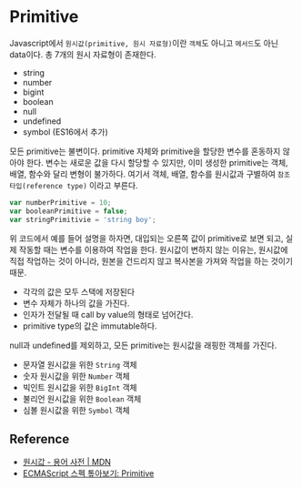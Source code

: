 # Primitive

Javascript에서 `원시값(primitive, 원시 자료형)`이란 `객체`도 아니고 `메서드`도 아닌 data이다.
총 7개의 원시 자료형이 존재한다.

- string
- number
- bigint
- boolean
- null
- undefined
- symbol (ES16에서 추가)

모든 primitive는 불변이다. primitive 자체와 primitive을 할당한 변수를 혼동하지 않아야 한다. 변수는 새로운 값을 다시 할당할 수 있지만, 이미 생성한 primitive는 객체, 배열, 함수와 달리 변형이 불가하다. 여기서 객체, 배열, 함수를 원시값과 구별하여 `참조 타입(reference type)` 이라고 부른다.

```js
var numberPrimitive = 10;
var booleanPrimitive = false;
var stringPrimitivie = 'string boy';
```

위 코드에서 예를 들어 설명을 하자면, 대입되는 오른쪽 값이 primitive로 보면 되고, 실제 작동할 때는 변수를 이용하여 작업을 한다. 원시값이 변하지 않는 이유는, 원시값에 직접 작업하는 것이 아니라, 원본을 건드리지 않고 복사본을 가져와 작업을 하는 것이기 때문.

- 각각의 값은 모두 스택에 저장된다
- 변수 자체가 하나의 값을 가진다.
- 인자가 전달될 때 call by value의 형태로 넘어간다.
- primitive type의 값은 immutable하다.

null과 undefined를 제외하고, 모든 primitive는 원시값을 래핑한 객체를 가진다.

- 문자열 원시값을 위한 `String` 객체
- 숫자 원시값을 위한 `Number` 객체
- 빅인트 원시값을 위한 `BigInt` 객체
- 불리언 원시값을 위한 `Boolean` 객체
- 심볼 원시값을 위한 `Symbol` 객체

## Reference

- [원시값 - 용어 사전 | MDN](https://developer.mozilla.org/ko/docs/Glossary/Primitive)
- [ECMAScript 스펙 톺아보기: Primitive](https://meetup.toast.com/posts/143)
